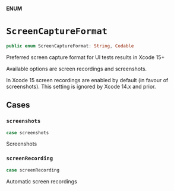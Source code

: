 **ENUM**

# `ScreenCaptureFormat`

```swift
public enum ScreenCaptureFormat: String, Codable
```

Preferred screen capture format for UI tests results in Xcode 15+

Available options are screen recordings and screenshots.

In Xcode 15 screen recordings are enabled by default (in favour of screenshots).
This setting is ignored by Xcode 14.x and prior.

## Cases
### `screenshots`

```swift
case screenshots
```

Screenshots

### `screenRecording`

```swift
case screenRecording
```

Automatic screen recordings
